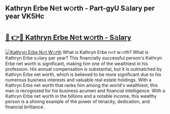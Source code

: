 ## Kathryn Erbe N𝚎t w𝚘rth - Part-gyU S𝚊lary per year VK5Hc

# <h2><a href="http://gc0gd06.nevu.top/?p=Kathryn+Erbe">🔗 👉🔴 Kathryn Erbe N𝚎t w𝚘rth - S𝚊lary</a></h2>

[![Kathryn Erbe N𝚎t W𝚘rth](https://i.imgur.com/Oavwk0R.jpeg)](http://gc0gd06.nevu.top/?p=Kathryn+Erbe)
What is Kathryn Erbe n𝚎t w𝚘rth? What is Kathryn Erbe s𝚊lary per year?
This financially successful person's Kathryn Erbe net worth is significant, making him one of the wealthiest in his profession. His annual compensation is substantial, but it is outmatched by Kathryn Erbe net worth, which is believed to be more significant due to his numerous business interests and valuable real estate holdings. With a Kathryn Erbe net worth that ranks him among the world's wealthiest, this man is recognized for his business acumen and financial intelligence. With a Kathryn Erbe net worth in the billions and a notable income, this wealthy person is a shining example of the power of tenacity, dedication, and financial brilliance.
